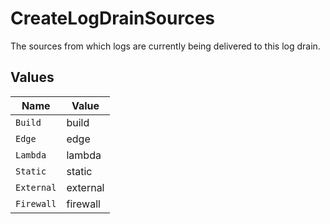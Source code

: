 # CreateLogDrainSources

The sources from which logs are currently being delivered to this log drain.


## Values

| Name       | Value      |
| ---------- | ---------- |
| `Build`    | build      |
| `Edge`     | edge       |
| `Lambda`   | lambda     |
| `Static`   | static     |
| `External` | external   |
| `Firewall` | firewall   |